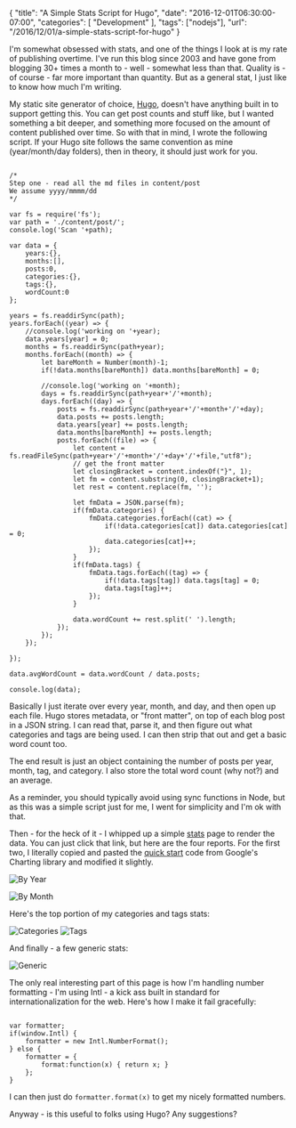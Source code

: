 
{
	"title": "A Simple Stats Script for Hugo",
	"date": "2016-12-01T06:30:00-07:00",
	"categories": [
		"Development"
	],
	"tags": ["nodejs"],
	"url": "/2016/12/01/a-simple-stats-script-for-hugo"
}

I'm somewhat obsessed with stats, and one of the things I look at is my rate of publishing overtime. I've run this blog since 2003 and have gone from blogging 30+ times a month to - well - somewhat less than that. Quality is - of course - far more important than quantity. But as a general stat, I just like to know how much I'm writing.

My static site generator of choice, [Hugo](http://gohugo.io/), doesn't have anything built in to support getting this. You can get post counts and stuff like, but I wanted something a bit deeper, and something more focused on the amount of content published over time. So with that in mind, I wrote the following script. If your Hugo site follows the same convention as mine (year/month/day folders), then in theory, it should just work for you.

<pre><code class="language-javascript">
&#x2F;*
Step one - read all the md files in content&#x2F;post
We assume yyyy&#x2F;mmmm&#x2F;dd
*&#x2F;

var fs = require(&#x27;fs&#x27;);
var path = &#x27;.&#x2F;content&#x2F;post&#x2F;&#x27;;
console.log(&#x27;Scan &#x27;+path);

var data = {
	years:{},
	months:[],
	posts:0,
	categories:{},
	tags:{},
	wordCount:0
};

years = fs.readdirSync(path);
years.forEach((year) =&gt; {
	&#x2F;&#x2F;console.log(&#x27;working on &#x27;+year);
	data.years[year] = 0;
	months = fs.readdirSync(path+year);
	months.forEach((month) =&gt; {
		let bareMonth = Number(month)-1;
		if(!data.months[bareMonth]) data.months[bareMonth] = 0;

		&#x2F;&#x2F;console.log(&#x27;working on &#x27;+month);
		days = fs.readdirSync(path+year+&#x27;&#x2F;&#x27;+month);
		days.forEach((day) =&gt; {
			posts = fs.readdirSync(path+year+&#x27;&#x2F;&#x27;+month+&#x27;&#x2F;&#x27;+day);
			data.posts += posts.length;
			data.years[year] += posts.length;
			data.months[bareMonth] += posts.length;
			posts.forEach((file) =&gt; {
				let content = fs.readFileSync(path+year+&#x27;&#x2F;&#x27;+month+&#x27;&#x2F;&#x27;+day+&#x27;&#x2F;&#x27;+file,&quot;utf8&quot;);
				&#x2F;&#x2F; get the front matter
				let closingBracket = content.indexOf(&quot;}&quot;, 1);
				let fm = content.substring(0, closingBracket+1);
				let rest = content.replace(fm, &#x27;&#x27;);

				let fmData = JSON.parse(fm);
				if(fmData.categories) {
					fmData.categories.forEach((cat) =&gt; {
						if(!data.categories[cat]) data.categories[cat] = 0;
						data.categories[cat]++;
					});
				}
				if(fmData.tags) {
					fmData.tags.forEach((tag) =&gt; {
						if(!data.tags[tag]) data.tags[tag] = 0;
						data.tags[tag]++;
					});
				}

				data.wordCount += rest.split(&#x27; &#x27;).length;
			});
		});
	});

});

data.avgWordCount = data.wordCount &#x2F; data.posts;

console.log(data);
</code></pre>

Basically I just iterate over every year, month, and day, and then open up each file. Hugo stores metadata, or "front matter", on top of each blog post in a JSON string. I can read that, parse it, and then figure out what categories and tags are being used. I can then strip that out and get a basic word count too. 

The end result is just an object containing the number of posts per year, month, tag, and category. I also store the total word count (why not?) and an average.

As a reminder, you should typically avoid using sync functions in Node, but as this was a simple script just for me, I went for simplicity and I'm ok with that.

Then - for the heck of it - I whipped up a simple [stats](https://www.raymondcamden.com/stats) page to render the data. You can just click that link, but here are the four reports. For the first two, I literally copied and pasted the [quick start](https://developers.google.com/chart/interactive/docs/quick_start) code from Google's Charting library and modified it slightly.

![By Year](https://static.raymondcamden.com/images/2016/12/hugos1.PNG )

![By Month](https://static.raymondcamden.com/images/2016/12/hugos2.PNG )

Here's the top portion of my categories and tags stats:

![Categories](https://static.raymondcamden.com/images/2016/12/hugos3.PNG )
![Tags](https://static.raymondcamden.com/images/2016/12/hugos4.PNG )

And finally - a few generic stats:

![Generic](https://static.raymondcamden.com/images/2016/12/hugos5.PNG )

The only real interesting part of this page is how I'm handling number formatting - I'm using Intl - a kick ass built in standard for internationalization for the web. Here's how I make it fail gracefully:

<pre><code class="language-javascript">
var formatter;
if(window.Intl) {
	formatter = new Intl.NumberFormat();
} else {
	formatter = {
		format:function(x) { return x; }
	};
}
</code></pre>

I can then just do <code>formatter.format(x)</code> to get my nicely formatted numbers.

Anyway - is this useful to folks using Hugo? Any suggestions?